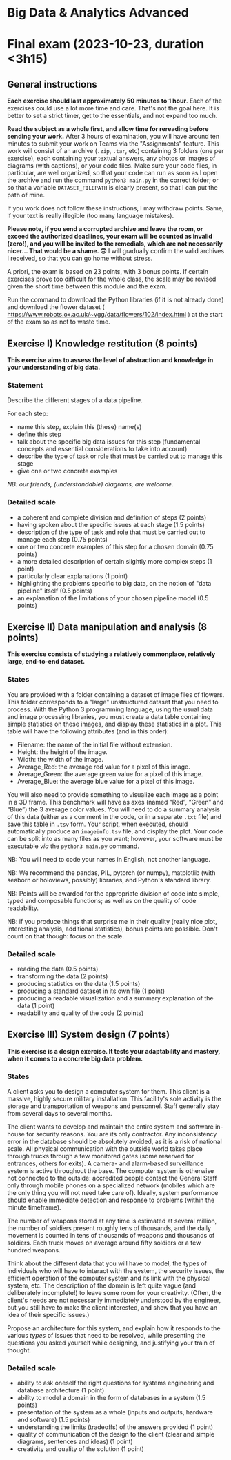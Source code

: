# Big Data & Analytics Advanced

# Final exam (2023-10-23, duration <3h15)

## General instructions

**Each exercise should last approximately 50 minutes to 1 hour**. Each of the exercises could use a lot more time and care. That's not the goal here. It is better to set a strict timer, get to the essentials, and not expand too much.

**Read the subject as a whole first, and allow time for rereading before sending your work.** After 3 hours of examination, you will have around ten minutes to submit your work on Teams via the "Assignments" feature. This work will consist of an archive (`.zip`, `.tar`, etc) containing 3 folders (one per exercise), each containing your textual answers, any photos or images of diagrams (with captions), or your code files. Make sure your code files, in particular, are well organized, so that your code can run as soon as I open the archive and run the command `python3 main.py` in the correct folder; or so that a variable `DATASET_FILEPATH` is clearly present, so that I can put the path of mine.

If you work does not follow these instructions, I may withdraw points. Same, if your text is really illegible (too many language mistakes).

**Please note, if you send a corrupted archive and leave the room, or exceed the authorized deadlines, your exam will be counted as invalid (zero!), and you will be invited to the remedials, which are not necessarily nicer... That would be a shame. 🙃** I will gradually confirm the valid archives I received, so that you can go home without stress.

A priori, the exam is based on 23 points, with 3 bonus points. If certain exercises prove too difficult for the whole class, the scale may be revised given the short time between this module and the exam.

Run the command to download the Python libraries (if it is not already done) and download the flower dataset ( https://www.robots.ox.ac.uk/~vgg/data/flowers/102/index.html ) at the start of the exam so as not to waste time.



## Exercise I) Knowledge restitution (8 points)

**This exercise aims to assess the level of abstraction and knowledge in your understanding of big data.**

### Statement

Describe the different stages of a data pipeline.

For each step:
   - name this step, explain this (these) name(s)
   - define this step
   - talk about the specific big data issues for this step (fundamental concepts and essential considerations to take into account)
   - describe the type of task or role that must be carried out to manage this stage
   - give one or two concrete examples

*NB: our friends, (understandable) diagrams, are welcome.*

### Detailed scale

- a coherent and complete division and definition of steps (2 points)
- having spoken about the specific issues at each stage (1.5 points)
- description of the type of task and role that must be carried out to manage each step (0.75 points)
- one or two concrete examples of this step for a chosen domain (0.75 points)
- a more detailed description of certain slightly more complex steps (1 point)
- particularly clear explanations (1 point)
- highlighting the problems specific to big data, on the notion of "data pipeline" itself (0.5 points)
- an explanation of the limitations of your chosen pipeline model (0.5 points)



## Exercise II) Data manipulation and analysis (8 points)

**This exercise consists of studying a relatively commonplace, relatively large, end-to-end dataset.**

### States

You are provided with a folder containing a dataset of image files of flowers. This folder corresponds to a "large" unstructured dataset that you need to process. With the Python 3 programming language, using the usual data and image processing libraries, you must create a data table containing simple statistics on these images, and display these statistics in a plot. This table will have the following attributes (and in this order):

   - Filename: the name of the initial file without extension.
   - Height: the height of the image.
   - Width: the width of the image.
   - Average_Red: the average red value for a pixel of this image.
   - Average_Green: the average green value for a pixel of this image.
   - Average_Blue: the average blue value for a pixel of this image.

You will also need to provide something to visualize each image as a point in a 3D frame. This benchmark will have as axes (named “Red”, “Green” and “Blue”) the 3 average color values. You will need to do a summary analysis of this data (either as a comment in the code, or in a separate `.txt` file) and save this table in `.tsv` form. Your script, when executed, should automatically produce an `imageinfo.tsv` file, and display the plot. Your code can be split into as many files as you want; however, your software must be executable *via* the `python3 main.py` command.

NB: You will need to code your names in English, not another language.

NB: We recommend the pandas, PIL, pytorch (or numpy), matplotlib (with seaborn or holoviews, possibly) libraries, and Python's standard library.

NB: Points will be awarded for the appropriate division of code into simple, typed and composable functions; as well as on the quality of code readability.

NB: if you produce things that surprise me in their quality (really nice plot, interesting analysis, additional statistics), bonus points are possible. Don't count on that though: focus on the scale.

### Detailed scale
   - reading the data (0.5 points)
   - transforming the data (2 points)
   - producing statistics on the data (1.5 points)
   - producing a standard dataset in its own file (1 point)
   - producing a readable visualization and a summary explanation of the data (1 point)
   - readability and quality of the code (2 points)



## Exercise III) System design (7 points)

**This exercise is a design exercise. It tests your adaptability and mastery, when it comes to a concrete big data problem.**

### States

A client asks you to design a computer system for them. This client is a massive, highly secure military installation. This facility's sole activity is the storage and transportation of weapons and personnel. Staff generally stay from several days to several months.

The client wants to develop and maintain the entire system and software in-house for security reasons. You are its only contractor. Any inconsistency error in the database should be absolutely avoided, as it is a risk of national scale. All physical communication with the outside world takes place through trucks through a few monitored gates (some reserved for entrances, others for exits). A camera- and alarm-based surveillance system is active throughout the base. The computer system is otherwise not connected to the outside: accredited people contact the General Staff only through mobile phones on a specialized network (mobiles which are the only thing you will not need take care of). Ideally, system performance should enable immediate detection and response to problems (within the minute timeframe).

The number of weapons stored at any time is estimated at several million, the number of soldiers present roughly tens of thousands, and the daily movement is counted in tens of thousands of weapons and thousands of soldiers. Each truck moves on average around fifty soldiers or a few hundred weapons.

Think about the different data that you will have to model, the types of individuals who will have to interact with the system, the security issues, the efficient operation of the computer system and its link with the physical system, etc. The description of the domain is left quite vague (and deliberately incomplete!) to leave some room for your creativity. (Often, the client's needs are not necessarily immediately understood by the engineer, but you still have to make the client interested, and show that you have an idea of their specific issues.)

Propose an architecture for this system, and explain how it responds to the various *types* of issues that need to be resolved, while presenting the questions you asked yourself while designing, and justifying your train of thought.


### Detailed scale

   - ability to ask oneself the right questions for systems engineering and database architecture (1 point)
   - ability to model a domain in the form of databases in a system (1.5 points)
   - presentation of the system as a whole (inputs and outputs, hardware and software) (1.5 points)
   - understanding the limits (tradeoffs) of the answers provided (1 point)
   - quality of communication of the design to the client (clear and simple diagrams, sentences and ideas) (1 point)
   - creativity and quality of the solution (1 point)
